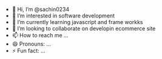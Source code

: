 - 👋 Hi, I’m @sachin0234
- 👀 I’m interested in software development
- 🌱 I’m currently learning javascript and frame workks
- 💞️ I’m looking to collaborate on developin ecommerce site
- 📫 How to reach me ...
- 😄 Pronouns: ...
- ⚡ Fun fact: ...

<!---
sachin0234/sachin0234 is a ✨ special ✨ repository because its `README.md` (this file) appears on your GitHub profile.
You can click the Preview link to take a look at your changes.
--->
